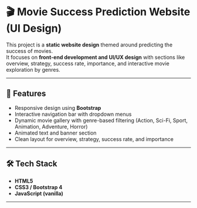 # 🎬 Movie Success Prediction Website (UI Design)

This project is a **static website design** themed around predicting the success of movies.  
It focuses on **front-end development and UI/UX design** with sections like overview, strategy, success rate, importance, and interactive movie exploration by genres.

---

## 🌟 Features
- Responsive design using **Bootstrap**
- Interactive navigation bar with dropdown menus
- Dynamic movie gallery with genre-based filtering (Action, Sci-Fi, Sport, Animation, Adventure, Horror)
- Animated text and banner section
- Clean layout for overview, strategy, success rate, and importance

---

## 🛠️ Tech Stack
- **HTML5**  
- **CSS3 / Bootstrap 4**  
- **JavaScript (vanilla)**  

---

